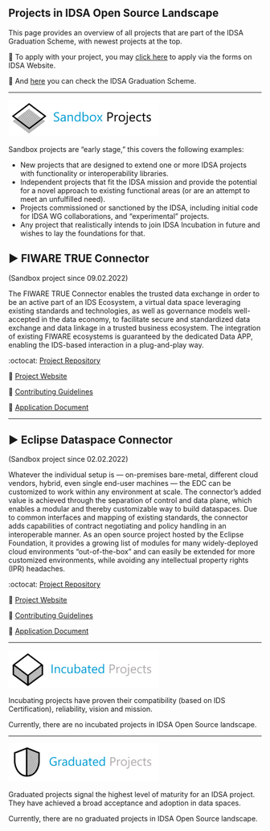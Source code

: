 ## Projects in IDSA Open Source Landscape 

This page provides an overview of all projects that are part of the IDSA Graduation Scheme, with newest projects at the top.

:triangular_flag_on_post: To apply with your project, you may [click here](https://internationaldataspaces.org/open-source-application-form/) to apply via the forms on IDSA Website.

:triangular_flag_on_post: And [here](https://github.com/International-Data-Spaces-Association/idsa/tree/main/graduation_scheme) you can check the IDSA Graduation Scheme.

---


![Sandbox](./media/IDSA-Sandbox-Logo.png)

Sandbox projects are “early stage,” this covers the following examples:

- New projects that are designed to extend one or more IDSA projects with functionality or interoperability libraries.
- Independent projects that fit the IDSA mission and provide the potential for a novel approach to existing functional areas (or are an attempt to meet an unfulfilled need).
- Projects commissioned or sanctioned by the IDSA, including initial code for IDSA WG collaborations, and “experimental” projects.
- Any project that realistically intends to join IDSA Incubation in future and wishes to lay the foundations for that.



## :arrow_forward: FIWARE TRUE Connector 
(Sandbox project since 09.02.2022)

The FIWARE TRUE Connector enables the trusted data exchange in order to be an active part of an IDS Ecosystem, a virtual data space leveraging existing standards and technologies, as well as governance models well-accepted in the data economy, to facilitate secure and standardized data exchange and data linkage in a trusted business ecosystem. The integration of existing FIWARE ecosystems is guaranteed by the dedicated Data APP, enabling the IDS-based interaction in a plug-and-play way.

:octocat: [Project Repository](https://github.com/International-Data-Spaces-Association/true-connector)

:link: [Project Website](https://www.eng.it/en/case-studies/true-connector-per-facilitare-la-condivisione-di-dati-in-gaiax)

:page_with_curl: [Contributing Guidelines](https://github.com/eclipse-dataspaceconnector/DataSpaceConnector/blob/main/CONTRIBUTING.md)

:memo: [Application Document](./Sandbox_Reviews/Applications/true-connector.md)

---

## :arrow_forward: Eclipse Dataspace Connector
(Sandbox project since 02.02.2022)

Whatever the individual setup is — on-premises bare-metal, different cloud vendors, hybrid, even single end-user machines — the EDC can be customized to work within any environment at scale. The connector’s added value is achieved through the separation of control and data plane, which enables a modular and thereby customizable way to build dataspaces. Due to common interfaces and mapping of existing standards, the connector adds capabilities of contract negotiating and policy handling in an interoperable manner. As an open source project hosted by the Eclipse Foundation, it provides a growing list of modules for many widely-deployed cloud environments “out-of-the-box” and can easily be extended for more customized environments, while avoiding any intellectual property rights (IPR) headaches.

:octocat: [Project Repository](https://github.com/eclipse-dataspaceconnector/DataSpaceConnector)

:link: [Project Website](https://projects.eclipse.org/projects/technology.dataspaceconnector) 

:page_with_curl: [Contributing Guidelines](https://github.com/eclipse-dataspaceconnector/DataSpaceConnector/blob/main/CONTRIBUTING.md)

:memo: [Application Document](./Sandbox_Reviews/Applications/eclipse-dataspace-connector.md)

---


![Incubated](./media/IDSA-Incubated-Logo.png)

Incubating projects have proven their compatibility (based on IDS Certification), reliability, vision and mission.

Currently, there are no incubated projects in IDSA Open Source landscape. 

---


![Graduted](./media/IDSA-Graduated-Logo.png)

Graduated projects signal the highest level of maturity for an IDSA project. They have achieved a broad acceptance and adoption in data spaces.

Currently, there are no graduated projects in IDSA Open Source landscape. 
